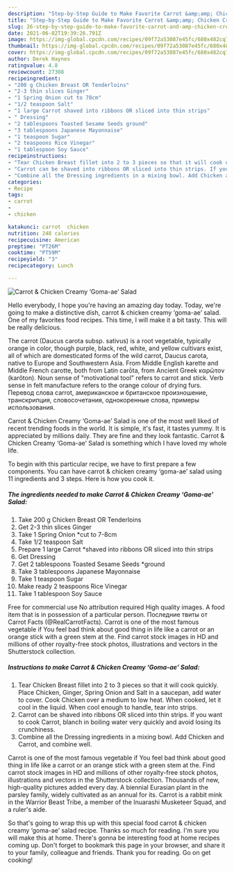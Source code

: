 ```yaml
---
description: "Step-by-Step Guide to Make Favorite Carrot &amp;amp; Chicken Creamy ‘Goma-ae’ Salad"
title: "Step-by-Step Guide to Make Favorite Carrot &amp;amp; Chicken Creamy ‘Goma-ae’ Salad"
slug: 26-step-by-step-guide-to-make-favorite-carrot-and-amp-chicken-creamy-goma-ae-salad
date: 2021-06-02T19:39:26.791Z
image: https://img-global.cpcdn.com/recipes/09f72a53087e45fc/680x482cq70/carrot-chicken-creamy-goma-ae-salad-recipe-main-photo.jpg
thumbnail: https://img-global.cpcdn.com/recipes/09f72a53087e45fc/680x482cq70/carrot-chicken-creamy-goma-ae-salad-recipe-main-photo.jpg
cover: https://img-global.cpcdn.com/recipes/09f72a53087e45fc/680x482cq70/carrot-chicken-creamy-goma-ae-salad-recipe-main-photo.jpg
author: Derek Haynes
ratingvalue: 4.8
reviewcount: 27308
recipeingredient:
- "200 g Chicken Breast OR Tenderloins"
- "2-3 thin slices Ginger"
- "1 Spring Onion cut to 78cm"
- "1/2 teaspoon Salt"
- "1 large Carrot shaved into ribbons OR sliced into thin strips"
- " Dressing"
- "2 tablespoons Toasted Sesame Seeds ground"
- "3 tablespoons Japanese Mayonnaise"
- "1 teaspoon Sugar"
- "2 teaspoons Rice Vinegar"
- "1 tablespoon Soy Sauce"
recipeinstructions:
- "Tear Chicken Breast fillet into 2 to 3 pieces so that it will cook quickly. Place Chicken, Ginger, Spring Onion and Salt in a saucepan, add water to cover. Cook Chicken over a medium to low heat. When cooked, let it cool in the liquid. When cool enough to handle, tear into strips."
- "Carrot can be shaved into ribbons OR sliced into thin strips. If you want to cook Carrot, blanch in boiling water very quickly and avoid losing its crunchiness."
- "Combine all the Dressing ingredients in a mixing bowl. Add Chicken and Carrot, and combine well."
categories:
- Recipe
tags:
- carrot
- 
- chicken

katakunci: carrot  chicken 
nutrition: 248 calories
recipecuisine: American
preptime: "PT26M"
cooktime: "PT59M"
recipeyield: "3"
recipecategory: Lunch

---
```



![Carrot &amp; Chicken Creamy ‘Goma-ae’ Salad](https://img-global.cpcdn.com/recipes/09f72a53087e45fc/680x482cq70/carrot-chicken-creamy-goma-ae-salad-recipe-main-photo.jpg)

Hello everybody, I hope you're having an amazing day today. Today, we're going to make a distinctive dish, carrot &amp; chicken creamy ‘goma-ae’ salad. One of my favorites food recipes. This time, I will make it a bit tasty. This will be really delicious.

The carrot (Daucus carota subsp. sativus) is a root vegetable, typically orange in color, though purple, black, red, white, and yellow cultivars exist, all of which are domesticated forms of the wild carrot, Daucus carota, native to Europe and Southwestern Asia. From Middle English karette and Middle French carotte, both from Latin carōta, from Ancient Greek καρῶτον (karôton). Noun sense of &#34;motivational tool&#34; refers to carrot and stick. Verb sense in felt manufacture refers to the orange colour of drying furs. Перевод слова carrot, американское и британское произношение, транскрипция, словосочетания, однокоренные слова, примеры использования.

Carrot &amp; Chicken Creamy ‘Goma-ae’ Salad is one of the most well liked of recent trending foods in the world. It is simple, it's fast, it tastes yummy. It is appreciated by millions daily. They are fine and they look fantastic. Carrot &amp; Chicken Creamy ‘Goma-ae’ Salad is something which I have loved my whole life.


To begin with this particular recipe, we have to first prepare a few components. You can have carrot &amp; chicken creamy ‘goma-ae’ salad using 11 ingredients and 3 steps. Here is how you cook it.

<!--inarticleads1-->

##### The ingredients needed to make Carrot &amp; Chicken Creamy ‘Goma-ae’ Salad:

1. Take 200 g Chicken Breast OR Tenderloins
1. Get 2-3 thin slices Ginger
1. Take 1 Spring Onion *cut to 7-8cm
1. Take 1/2 teaspoon Salt
1. Prepare 1 large Carrot *shaved into ribbons OR sliced into thin strips
1. Get  Dressing
1. Get 2 tablespoons Toasted Sesame Seeds *ground
1. Take 3 tablespoons Japanese Mayonnaise
1. Take 1 teaspoon Sugar
1. Make ready 2 teaspoons Rice Vinegar
1. Take 1 tablespoon Soy Sauce


Free for commercial use No attribution required High quality images. A food item that is in possession of a particular person. Последние твиты от Carrot Facts (@RealCarrotFacts). Carrot is one of the most famous vegetable if You feel bad think about good thing in life like a carrot or an orange stick with a green stem at the. Find carrot stock images in HD and millions of other royalty-free stock photos, illustrations and vectors in the Shutterstock collection. 

<!--inarticleads2-->

##### Instructions to make Carrot &amp; Chicken Creamy ‘Goma-ae’ Salad:

1. Tear Chicken Breast fillet into 2 to 3 pieces so that it will cook quickly. Place Chicken, Ginger, Spring Onion and Salt in a saucepan, add water to cover. Cook Chicken over a medium to low heat. When cooked, let it cool in the liquid. When cool enough to handle, tear into strips.
1. Carrot can be shaved into ribbons OR sliced into thin strips. If you want to cook Carrot, blanch in boiling water very quickly and avoid losing its crunchiness.
1. Combine all the Dressing ingredients in a mixing bowl. Add Chicken and Carrot, and combine well.


Carrot is one of the most famous vegetable if You feel bad think about good thing in life like a carrot or an orange stick with a green stem at the. Find carrot stock images in HD and millions of other royalty-free stock photos, illustrations and vectors in the Shutterstock collection. Thousands of new, high-quality pictures added every day. A biennial Eurasian plant in the parsley family, widely cultivated as an annual for its. Carrot is a rabbit mink in the Warrior Beast Tribe, a member of the Inuarashi Musketeer Squad, and a ruler&#39;s aide. 

So that's going to wrap this up with this special food carrot &amp; chicken creamy ‘goma-ae’ salad recipe. Thanks so much for reading. I'm sure you will make this at home. There's gonna be interesting food at home recipes coming up. Don't forget to bookmark this page in your browser, and share it to your family, colleague and friends. Thank you for reading. Go on get cooking!
